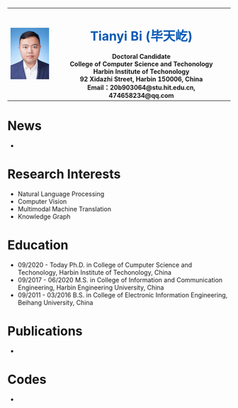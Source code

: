 <table border="0">
  <tr>
    <td width="20%">
      <img src="/identification_photo.JPG" width="100%">
    </td>
    <td width="80%" align="center" valign="middle">
      <h1><font color="#005AB5">Tianyi Bi (毕天屹)</font></h1>
      <b>Doctoral Candidate</b><br/>
      <b>College of Computer Science and Techonology</b><br/>
      <b>Harbin Institute of Techonology</b><br/>
      <b>92 Xidazhi Street, Harbin 150006, China</b><br/>
      <b>Email：20b903064@stu.hit.edu.cn, 474658234@qq.com </b><br/>
    </td>
  </tr>
</table>

# News
- 

# Research Interests
- Natural Language Processing
- Computer Vision
- Multimodal Machine Translation
- Knowledge Graph

# Education
- 09/2020 - Today        Ph.D. in College of Cumputer Science and Techonology, Harbin Institute of Techonology, China
- 09/2017 - 06/2020 M.S. in College of Information and Communication Engineering, Harbin Engineering University, China
- 09/2011 - 03/2016 B.S. in College of Electronic Information Engineering, Beihang University, China

# Publications
- 

# Codes
- 
